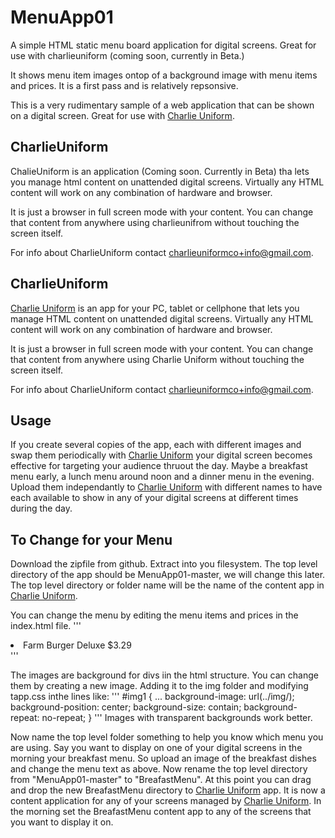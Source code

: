 # MenuApp01
A simple HTML static menu board application for digital screens. Great for use with charlieuniform (coming soon, currently in Beta.)

It shows menu item images ontop of a background image with menu items and prices. It is a first pass and is relatively repsonsive.

This is a very rudimentary sample of a web application that can be shown on a digital screen. Great for use with [Charlie Uniform](https://charlieuniform.com).

## CharlieUniform
ChalieUniform is an application (Coming soon. Currently in Beta) tha lets you manage html content on unattended digital screens. Virtually any HTML content will work on any combination of hardware and browser. 

It is just a browser in full screen mode with your content. You can change that content from anywhere using charlieunifrom without touching the screen itself.

For info about CharlieUniform contact charlieuniformco+info@gmail.com.

## CharlieUniform
[Charlie Uniform](https://charlieuniform.com) is an app for your PC, tablet or cellphone that lets you manage HTML content on unattended digital screens. Virtually any HTML content will work on any combination of hardware and browser. 

It is just a browser in full screen mode with your content. You can change that content from anywhere using Charlie Uniform without touching the screen itself.

For info about CharlieUniform contact charlieuniformco+info@gmail.com.

## Usage
If you create several copies of the app, each with different images and swap them periodically with [Charlie Uniform](https://charlieuniform.com) your digital screen becomes effective for targeting your audience thruout the day. Maybe a breakfast menu early, a lunch menu around noon and a dinner menu in the evening. Upload them independantly to [Charlie Uniform](https://charlieuniform.com) with different names to have each available to show in any of your digital screens at different times during the day.

## To Change for your Menu
Download the zipfile from github. Extract into you filesystem. The top level directory of the app should be MenuApp01-master, we will change this later. The top level directory or folder name will be the name of the content app in [Charlie Uniform](https://charlieuniform.com). 

You can change the menu by editing the menu items and prices in the index.html file.
'''
<li>Farm Burger Deluxe $3.29</li>
'''

The images are background for divs iin the html structure. You can change them by creating a new image. Adding it to the img folder and modifying tapp.css inthe lines like:
'''
#img1 {
	...
	background-image: url(../img/<your image file name>);
	background-position: center;
    background-size: contain; 
    background-repeat: no-repeat;
}
'''
Images with transparent backgrounds work better.

Now name the top level folder something to help you know which menu you are using. Say you want to display on one of your digital screens in the morning your breakfast menu. So upload an image of the breakfast dishes and change the menu text as above. Now rename the top level directory from "MenuApp01-master" to "BreafastMenu". At this point you can drag and drop the new BreafastMenu directory to [Charlie Uniform](https://charlieuniform.com) app. It is now a content application for any of your screens managed by [Charlie Uniform](https://charlieuniform.com). In the morning set the BreafastMenu content app to any of the screens that you want to display it on.

